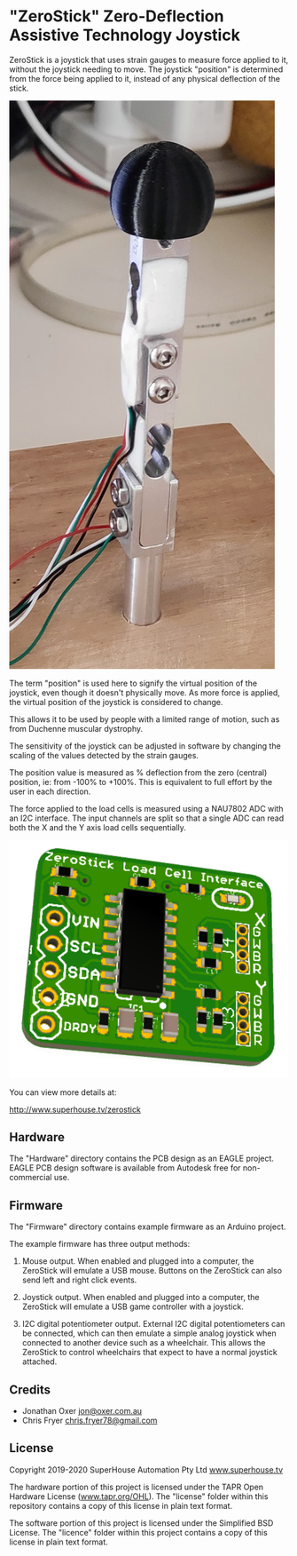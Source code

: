 "ZeroStick" Zero-Deflection Assistive Technology Joystick
==========================================================

ZeroStick is a joystick that uses strain gauges to measure force
applied to it, without the joystick needing to move. The joystick
"position" is determined from the force being applied to it, instead of
any physical deflection of the stick.

![ZeroStick Joystick](Images/ZEROSTICK-prototype-4.jpg)

The term "position" is used here to signify the virtual position of the
joystick, even though it doesn't physically move. As more force is
applied, the virtual position of the joystick is considered to change.

This allows it to be used by people with a limited range of motion,
such as from Duchenne muscular dystrophy.

The sensitivity of the joystick can be adjusted in software by changing
the scaling of the values detected by the strain gauges.

The position value is measured as % deflection from the zero (central)
position, ie: from -100% to +100%. This is equivalent to full effort by
the user in each direction.

The force applied to the load cells is measured using a NAU7802 ADC
with an I2C interface. The input channels are split so that a single
ADC can read both the X and the Y axis load cells sequentially.

![ZeroStick Load Cell Interface PCB](Images/ZSLC-v1_0.jpg)

You can view more details at:

  http://www.superhouse.tv/zerostick


Hardware
--------
The "Hardware" directory contains the PCB design as an EAGLE project.
EAGLE PCB design software is available from Autodesk free for
non-commercial use.


Firmware
--------
The "Firmware" directory contains example firmware as an Arduino
project.

The example firmware has three output methods:

1. Mouse output. When enabled and plugged into a computer, the ZeroStick
will emulate a USB mouse. Buttons on the ZeroStick can also send left
and right click events.

2. Joystick output. When enabled and plugged into a computer, the
ZeroStick will emulate a USB game controller with a joystick.

3. I2C digital potentiometer output. External I2C digital potentiometers
can be connected, which can then emulate a simple analog joystick
when connected to another device such as a wheelchair. This allows the
ZeroStick to control wheelchairs that expect to have a normal joystick
attached.


Credits
-------
  * Jonathan Oxer <jon@oxer.com.au>
  * Chris Fryer <chris.fryer78@gmail.com>


License
-------
Copyright 2019-2020 SuperHouse Automation Pty Ltd  www.superhouse.tv  

The hardware portion of this project is licensed under the TAPR Open
Hardware License (www.tapr.org/OHL). The "license" folder within this
repository contains a copy of this license in plain text format.

The software portion of this project is licensed under the Simplified
BSD License. The "licence" folder within this project contains a
copy of this license in plain text format.
